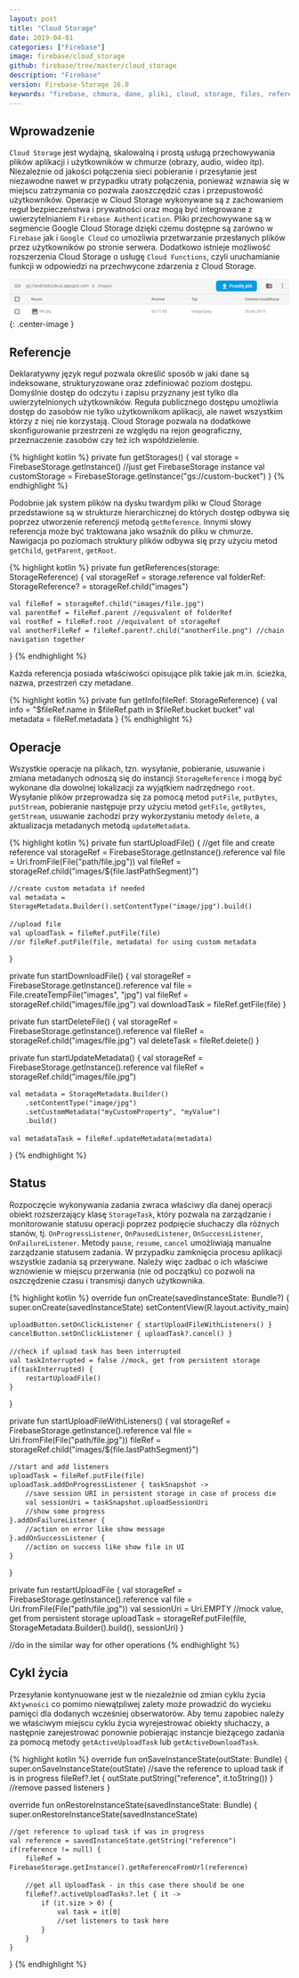 ```yaml
---
layout: post
title: "Cloud Storage"
date: 2019-04-01
categories: ["Firebase"]
image: firebase/cloud_storage
github: firebase/tree/master/cloud_storage
description: "Firebase"
version: Firebase-Storage 16.0
keywords: "firebase, chmura, dane, pliki, cloud, storage, files, reference, storagereference, task, pobieranie, wysylanie, usuwanie, upload, download, delete, metadata, android, programowanie, programming"
---
```


## Wprowadzenie
`Cloud Storage` jest wydajną, skalowalną i prostą usługą przechowywania plików aplikacji i użytkowników w chmurze (obrazy, audio, wideo itp). Niezależnie od jakości połączenia sieci pobieranie i przesyłanie jest niezawodne nawet w przypadku utraty połączenia, ponieważ wznawia się w miejscu zatrzymania co pozwala zaoszczędzić czas i przepustowość użytkowników. Operacje w Cloud Storage wykonywane są z zachowaniem reguł bezpieczeństwa i prywatności oraz mogą być integrowane z uwierzytelnianiem `Firebase Authentication`. Pliki przechowywane są w segmencie Google Cloud Storage dzięki czemu dostępne są zarówno w `Firebase` jak i `Google Cloud` co umożliwia przetwarzanie przesłanych plików przez użytkowników po stronie serwera. Dodatkowo istnieje możliwość rozszerzenia Cloud Storage o usługę `Cloud Functions`, czyli uruchamianie funkcji w odpowiedzi na przechwycone zdarzenia z Cloud Storage.

![Pliki](/assets/img/diagrams/firebase/storage_files.png){: .center-image }

## Referencje
Deklaratywny język reguł pozwala określić sposób w jaki dane są indeksowane, strukturyzowane oraz zdefiniować poziom dostępu. Domyślnie dostęp do odczytu i zapisu przyznany jest tylko dla uwierzytelnionych użytkowników. Reguła publicznego dostępu umożliwia dostęp do zasobów nie tylko użytkownikom aplikacji, ale nawet wszystkim którzy z niej nie korzystają. Cloud Storage pozwala na dodatkowe skonfigurowanie przestrzeni ze względu na rejon geograficzny, przeznaczenie zasobów czy też ich współdzielenie.

{% highlight kotlin %}
private fun getStorages() {
    val storage = FirebaseStorage.getInstance() //just get FirebaseStorage instance
    val customStorage = FirebaseStorage.getInstance("gs://custom-bucket")
}
{% endhighlight %}

Podobnie jak system plików na dysku twardym pliki w Cloud Storage przedstawione są w strukturze hierarchicznej do których dostęp odbywa się poprzez utworzenie referencji metodą `getReference`. Innymi słowy referencja może być traktowana jako wsaźnik do pliku w chmurze. Nawigacja po poziomach struktury plików odbywa się przy użyciu metod `getChild`, `getParent`, `getRoot`.

{% highlight kotlin %}
private fun getReferences(storage: StorageReference) {
    val storageRef = storage.reference
    val folderRef: StorageReference? = storageRef.child("images")

    val fileRef = storageRef.child("images/file.jpg")
    val parentRef = fileRef.parent //equivalent of folderRef
    val rootRef = fileRef.root //equivalent of storageRef
    val anotherFileRef = fileRef.parent?.child("anotherFile.png") //chain navigation together
}
{% endhighlight %}

Każda referencja posiada właściwości opisujące plik takie jak m.in. ścieżka, nazwa, przestrzeń czy metadane.

{% highlight kotlin %}
private fun getInfo(fileRef: StorageReference) {
    val info = "$fileRef.name in $fileRef.path in $fileRef.bucket bucket"
    val metadata = fileRef.metadata
}
{% endhighlight %}

## Operacje
Wszystkie operacje na plikach, tzn. wysyłanie, pobieranie, usuwanie i zmiana metadanych odnoszą się do instancji `StorageReference` i mogą być wykonane dla dowolnej lokalizacji za wyjątkiem nadrzędnego `root`. Wysyłanie plików przeprowadza się za pomocą metod `putFile`, `putBytes`, `putStream`, pobieranie następuje przy użyciu metod `getFile`, `getBytes`, `getStream`, usuwanie zachodzi przy wykorzystaniu metody `delete`, a aktualizacja metadanych metodą `updateMetadata`.

{% highlight kotlin %}
private fun startUploadFile() {
    //get file and create reference
    val storageRef = FirebaseStorage.getInstance().reference
    val file = Uri.fromFile(File("path/file.jpg"))
    val fileRef = storageRef.child("images/${file.lastPathSegment}")

    //create custom metadata if needed
    val metadata = StorageMetadata.Builder().setContentType("image/jpg").build()

    //upload file
    val uploadTask = fileRef.putFile(file)
    //or fileRef.putFile(file, metadata) for using custom metadata
}

private fun startDownloadFile() {
    val storageRef = FirebaseStorage.getInstance().reference
    val file = File.createTempFile("images", "jpg")
    val fileRef = storageRef.child("images/file.jpg")
    val downloadTask = fileRef.getFile(file)
}

private fun startDeleteFile() {
    val storageRef = FirebaseStorage.getInstance().reference
    val fileRef = storageRef.child("images/file.jpg")
    val deleteTask = fileRef.delete()
}

private fun startUpdateMetadata() {
    val storageRef = FirebaseStorage.getInstance().reference
    val fileRef = storageRef.child("images/file.jpg")

    val metadata = StorageMetadata.Builder()
        .setContentType("image/jpg")
        .setCustomMetadata("myCustomProperty", "myValue")
        .build()

    val metadataTask = fileRef.updateMetadata(metadata)
}
{% endhighlight %}

## Status
Rozpoczęcie wykonywania zadania zwraca właściwy dla danej operacji obiekt rozszerzający klasę `StorageTask`, który pozwala na zarządzanie i monitorowanie statusu operacji poprzez podpięcie słuchaczy dla różnych stanów, tj. `OnProgressListener`, `OnPausedListener`, `OnSuccessListener`, `OnFailureListener`. Metody `pause`, `resume`, `cancel` umożliwiają manualne zarządzanie statusem zadania. W przypadku zamknięcia procesu aplikacji wszystkie zadania są przerywane. Należy więc zadbać o ich właściwe wznowienie w miejscu przerwania (nie od początku) co pozwoli na oszczędzenie czasu i transmisji danych użytkownika.

{% highlight kotlin %}
override fun onCreate(savedInstanceState: Bundle?) {
    super.onCreate(savedInstanceState)
    setContentView(R.layout.activity_main)

    uploadButton.setOnClickListener { startUploadFileWithListeners() }
    cancelButton.setOnClickListener { uploadTask?.cancel() }

    //check if upload task has been interrupted
    val taskInterrupted = false //mock, get from persistent storage
    if(taskInterrupted) {
        restartUploadFile()
    }
}

private fun startUploadFileWithListeners() {
    val storageRef = FirebaseStorage.getInstance().reference
    val file = Uri.fromFile(File("path/file.jpg"))
    fileRef = storageRef.child("images/${file.lastPathSegment}")

    //start and add listeners
    uploadTask = fileRef.putFile(file)
    uploadTask.addOnProgressListener { taskSnapshot ->
        //save session URI in persistent storage in case of process die
        val sessionUri = taskSnapshot.uploadSessionUri
        //show some progress
    }.addOnFailureListener {
        //action on error like show message
    }.addOnSuccessListener {
        //action on success like show file in UI
    }
}

private fun restartUploadFile {
    val storageRef = FirebaseStorage.getInstance().reference
    val file = Uri.fromFile(File("path/file.jpg"))
    val sessionUri = Uri.EMPTY //mock value, get from persistent storage
    uploadTask = storageRef.putFile(file, StorageMetadata.Builder().build(), sessionUri)
}

//do in the similar way for other operations
{% endhighlight %}

## Cykl życia
Przesyłanie kontynuowane jest w tle niezależnie od zmian cyklu życia `Aktywności` co pomimo niewątpliwej zalety może prowadzić do wycieku pamięci dla dodanych wcześniej obserwatorów. Aby temu zapobiec należy we właściwym miejscu cyklu życia wyrejestrować obiekty słuchaczy, a następnie zarejestrować ponownie pobierając instancje bieżącego zadania za pomocą metody `getActiveUploadTask` lub `getActiveDownloadTask`.

{% highlight kotlin %}
override fun onSaveInstanceState(outState: Bundle) {
    super.onSaveInstanceState(outState)
    //save the reference to upload task if is in progress
    fileRef?.let { outState.putString("reference", it.toString()) }
    //remove passed listeners
}

override fun onRestoreInstanceState(savedInstanceState: Bundle) {
    super.onRestoreInstanceState(savedInstanceState)

    //get reference to upload task if was in progress
    val reference = savedInstanceState.getString("reference")
    if(reference != null) {
        fileRef = FirebaseStorage.getInstance().getReferenceFromUrl(reference)

        //get all UploadTask - in this case there should be one
        fileRef?.activeUploadTasks?.let { it ->
            if (it.size > 0) {
                val task = it[0]
                //set listeners to task here
            }
        }
    }
}
{% endhighlight %}
